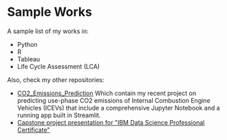 # Sample Works

A sample list of my works in:
- Python
- R
- Tableau
- Life Cycle Assessment (LCA)

Also, check my other repositories:
- [CO2_Emissions_Prediction](https://github.com/hroshan/CO2_Emissions_Prediction) Which contain my recent project on predicting use-phase CO2 emissions of Internal Combustion Engine Vehicles (ICEVs) that include a comprehensive Jupyter Notebook and a running app built in Streamlit.
- [Capstone project presentation for "IBM Data Science Professional Certificate"](https://github.com/hroshan/IBMDSPC)

